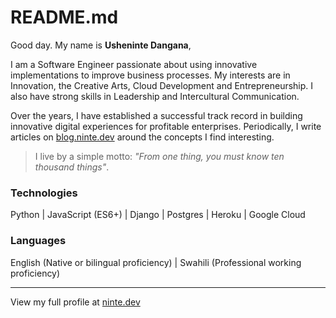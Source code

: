 # README.md

Good day. My name is **Usheninte Dangana**, 

I am a Software Engineer passionate about using innovative implementations to improve business processes. My interests are in Innovation, the Creative Arts, Cloud Development and Entrepreneurship. I also have strong skills in Leadership and Intercultural Communication.

Over the years, I have established a successful track record in building innovative digital experiences for profitable enterprises. Periodically, I write articles on [blog.ninte.dev](https://blog.ninte.dev) around the concepts I find interesting.

> I live by a simple motto: _"From one thing, you must know ten thousand things"_. 

### Technologies

Python | JavaScript (ES6+) | Django | Postgres | Heroku | Google Cloud

### Languages

English (Native or bilingual proficiency) | Swahili (Professional working proficiency)

---

View my full profile at [ninte.dev](https://ninte.dev)
